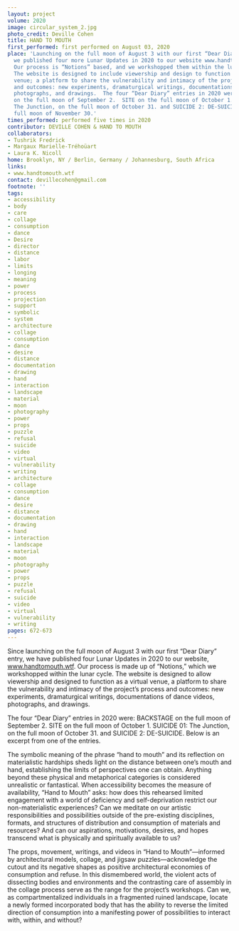 ```yaml
---
layout: project
volume: 2020
image: circular_system_2.jpg
photo_credit: Deville Cohen
title: HAND TO MOUTH
first_performed: first performed on August 03, 2020
place: 'Launching on the full moon of August 3 with our first “Dear Diary” entry,
  we published four more Lunar Updates in 2020 to our website www.handtomouth.wtf.
  Our process is “Notions” based, and we workshopped them within the lunar cycle.
  The website is designed to include viewership and design to function as a virtual
  venue; a platform to share the vulnerability and intimacy of the project’s process
  and outcomes: new experiments, dramaturgical writings, documentations of dance videos,
  photographs, and drawings.  The four “Dear Diary” entries in 2020 were:  BACKSTAGE
  on the full moon of September 2.  SITE on the full moon of October 1.  SUICIDE 01:
  The Junction, on the full moon of October 31. and SUICIDE 2: DE-SUICIDE, on the
  full moon of November 30.'
times_performed: performed five times in 2020
contributor: DEVILLE COHEN & HAND TO MOUTH
collaborators:
- Tushrik Fredrick
- Margaux Marielle-Tréhoüart
- Laura K. Nicoll
home: Brooklyn, NY / Berlin, Germany / Johannesburg, South Africa
links:
- www.handtomouth.wtf
contact: devillecohen@gmail.com
footnote: ''
tags:
- accessibility
- body
- care
- collage
- consumption
- dance
- Desire
- director
- distance
- labor
- limits
- longing
- meaning
- power
- process
- projection
- support
- symbolic
- system
- architecture
- collage
- consumption
- dance
- desire
- distance
- documentation
- drawing
- hand
- interaction
- landscape
- material
- moon
- photography
- power
- props
- puzzle
- refusal
- suicide
- video
- virtual
- vulnerability
- writing
- architecture
- collage
- consumption
- dance
- desire
- distance
- documentation
- drawing
- hand
- interaction
- landscape
- material
- moon
- photography
- power
- props
- puzzle
- refusal
- suicide
- video
- virtual
- vulnerability
- writing
pages: 672-673
---
```


Since launching on the full moon of August 3 with our first “Dear Diary” entry, we have published four Lunar Updates in 2020 to our website, www.handtomouth.wtf. Our process is made up of “Notions,” which we workshopped within the lunar cycle. The website is designed to allow viewership and designed to function as a virtual venue, a platform to share the vulnerability and intimacy of the project’s process and outcomes: new experiments, dramaturgical writings, documentations of dance videos, photographs, and drawings.  

The four “Dear Diary” entries in 2020 were: BACKSTAGE on the full moon of September 2. SITE on the full moon of October 1.  SUICIDE 01: The Junction, on the full moon of October 31. and SUICIDE 2: DE-SUICIDE. Below is an excerpt from one of the entries.

The symbolic meaning of the phrase “hand to mouth” and its reflection on materialistic hardships sheds light on the distance between one’s mouth and hand, establishing the limits of perspectives one can obtain. Anything beyond these physical and metaphorical categories is considered unrealistic or fantastical. When accessibility becomes the measure of availability, “Hand to Mouth” asks: how does this rehearsed limited engagement with a world of deficiency and self-deprivation restrict our non-materialistic experiences? Can we meditate on our artistic responsibilities and possibilities outside of the pre-existing disciplines, formats, and structures of distribution and consumption of materials and resources? And can our aspirations, motivations, desires, and hopes transcend what is physically and spiritually available to us?

The props, movement, writings, and videos in “Hand to Mouth”—informed by architectural models, collage, and jigsaw puzzles—acknowledge the cutout and its negative shapes as positive architectural economies of consumption and refuse. In this dismembered world, the violent acts of dissecting bodies and environments and the contrasting care of assembly in the collage process serve as the range for the project’s workshops. Can we, as compartmentalized individuals in a fragmented ruined landscape, locate a newly formed incorporated body that has the ability to reverse the limited direction of consumption into a manifesting power of possibilities to interact with, within, and without?